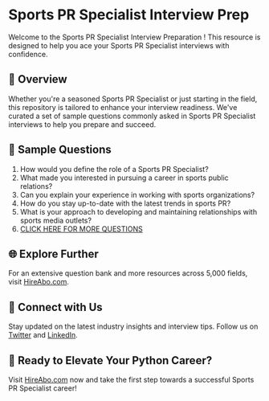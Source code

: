 # Sports PR Specialist Interview Prep

Welcome to the Sports PR Specialist Interview Preparation ! This resource is designed to help you ace your Sports PR Specialist interviews with confidence.

## 🚀 Overview

Whether you're a seasoned Sports PR Specialist or just starting in the field, this repository is tailored to enhance your interview readiness. We've curated a set of sample questions commonly asked in Sports PR Specialist interviews to help you prepare and succeed.

## 📝 Sample Questions

1. How would you define the role of a Sports PR Specialist?
2. What made you interested in pursuing a career in sports public relations?
3. Can you explain your experience in working with sports organizations?
4. How do you stay up-to-date with the latest trends in sports PR?
5. What is your approach to developing and maintaining relationships with sports media outlets?
6. [CLICK HERE FOR MORE QUESTIONS](https://hireabo.com/job/8_1_25/Sports%20PR%20Specialist)

## 🌐 Explore Further

For an extensive question bank and more resources across 5,000 fields, visit [HireAbo.com](https://www.hireabo.com).

## 📱 Connect with Us

Stay updated on the latest industry insights and interview tips. Follow us on [Twitter](https://twitter.com/hireabo) and [LinkedIn](https://www.linkedin.com/in/hire-abo-3609972a8/).

## 🚀 Ready to Elevate Your Python Career?

Visit [HireAbo.com](https://www.hireabo.com) now and take the first step towards a successful Sports PR Specialist career!